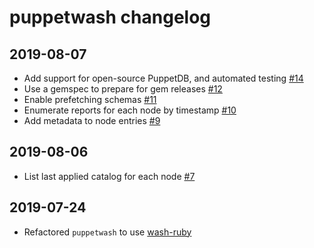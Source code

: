 # puppetwash changelog

## 2019-08-07

* Add support for open-source PuppetDB, and automated testing [#14](https://github.com/puppetlabs/puppetwash/pull/14)
* Use a gemspec to prepare for gem releases [#12](https://github.com/puppetlabs/puppetwash/pull/12)
* Enable prefetching schemas [#11](https://github.com/puppetlabs/puppetwash/pull/11)
* Enumerate reports for each node by timestamp [#10](https://github.com/puppetlabs/puppetwash/pull/10)
* Add metadata to node entries [#9](https://github.com/puppetlabs/puppetwash/pull/9)

## 2019-08-06

* List last applied catalog for each node [#7](https://github.com/puppetlabs/puppetwash/pull/7)

## 2019-07-24

* Refactored `puppetwash` to use [wash-ruby](https://github.com/puppetlabs/wash-ruby)
